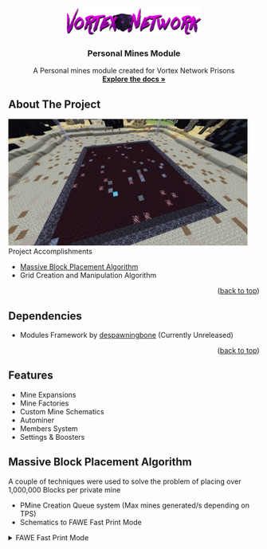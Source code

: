 <a name="readme-top"></a>
<br />
<div align="center">
  <a href="https://vortexnetwork.me">
    <img src="images/LogoNetwork.png" alt="Logo" width="272.5" height="56">
  </a>

  <h3 align="center">Personal Mines Module</h3>

  <p align="center">
    A Personal mines module created for Vortex Network Prisons
    <br />
    <a href="https://github.com/tyhh00/Personal-Mines"><strong>Explore the docs »</strong></a>
    <br />
  </p>
</div>

## About The Project
<img src="images/personalmines.png" alt="ProjectShowcase" width="480" height="254">
</bold>Project Accomplishments</bold>

* <a href="#readme-blockplacementalgorithm">Massive Block Placement Algorithm</a>
* Grid Creation and Manipulation Algorithm

<p align="right">(<a href="#readme-top">back to top</a>)</p>

## Dependencies
* Modules Framework by <a href="https://github.com/despawningbone">despawningbone</a> (Currently Unreleased)

<p align="right">(<a href="#readme-top">back to top</a>)</p>


## Features
* Mine Expansions
* Mine Factories
* Custom Mine Schematics
* Autominer
* Members System
* Settings & Boosters

<a name="readme-blockplacementalgorithm"></a>
## Massive Block Placement Algorithm
A couple of techniques were used to solve the problem of placing over 1,000,000 Blocks per private mine
* PMine Creation Queue system (Max mines generated/s depending on TPS)
* Schematics to FAWE Fast Print Mode
<details>
    <summary>FAWE Fast Print Mode</summary>
    <code>
FaweQueue queue = FaweAPI.createQueue(
FaweAPI.getWorld(world.getBlockAt(mineCenterX, 128, mineCenterZ).getWorld().getName()), false);
queue.getRelighter().clear();
int count = 0;
for (int x = getMineCenterX() - getXZRadius(); x <= getMineCenterX() + getXZRadius(); x++) {
  for (int y = getMineYSurface(); y >= getMineYSurface() - getMineYLength() && y > 0; y--) {
    for (int z = mineCenterZ - getXZRadius(); z <= mineCenterZ + getXZRadius(); z++) {
      if(count < genTableBlockIDs.size())
      {
        MineBlock block = genTableBlockIDs.get(count++);
        if(block == null)
          queue.setBlock(x, y,z, Material.STONE.getId());
        else
          queue.setBlock(x, y, z, block.getMaterial().getId(), block.getData());  
      }
      else
        queue.setBlock(x, y, z, 0);   
    }
  }
}</code>
</details>